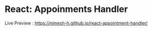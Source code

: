 # React: Appoinments Handler

Live Preview : https://nimesh-h.github.io/react-appointment-handler/


